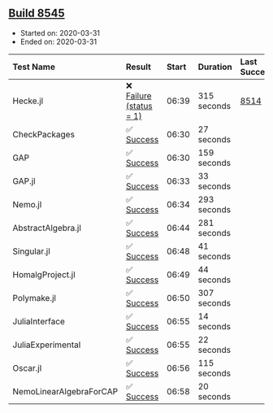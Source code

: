 ## [Build 8545](https://oscarci.mathematik.uni-kl.de/job/oscar/8545/)

* Started on: 2020-03-31
* Ended on: 2020-03-31

| Test Name    | Result | Start | Duration | Last Success | First Failure |
|:-------------|:-------|:------|:---------|:-------------|:--------------|
| Hecke.jl | ❌ [Failure (status = 1)](https://oscarci.mathematik.uni-kl.de/job/oscar/8545/artifact/logs/build-8545/Hecke.jl.log) | 06:39 | 315 seconds | [8514](https://oscarci.mathematik.uni-kl.de/job/oscar/8514/) | [8515](https://oscarci.mathematik.uni-kl.de/job/oscar/8515/) |
| CheckPackages | ✅ [Success](https://oscarci.mathematik.uni-kl.de/job/oscar/8545/artifact/logs/build-8545/CheckPackages.log) | 06:30 | 27 seconds |  |  |
| GAP | ✅ [Success](https://oscarci.mathematik.uni-kl.de/job/oscar/8545/artifact/logs/build-8545/GAP.log) | 06:30 | 159 seconds |  |  |
| GAP.jl | ✅ [Success](https://oscarci.mathematik.uni-kl.de/job/oscar/8545/artifact/logs/build-8545/GAP.jl.log) | 06:33 | 33 seconds |  |  |
| Nemo.jl | ✅ [Success](https://oscarci.mathematik.uni-kl.de/job/oscar/8545/artifact/logs/build-8545/Nemo.jl.log) | 06:34 | 293 seconds |  |  |
| AbstractAlgebra.jl | ✅ [Success](https://oscarci.mathematik.uni-kl.de/job/oscar/8545/artifact/logs/build-8545/AbstractAlgebra.jl.log) | 06:44 | 281 seconds |  |  |
| Singular.jl | ✅ [Success](https://oscarci.mathematik.uni-kl.de/job/oscar/8545/artifact/logs/build-8545/Singular.jl.log) | 06:48 | 41 seconds |  |  |
| HomalgProject.jl | ✅ [Success](https://oscarci.mathematik.uni-kl.de/job/oscar/8545/artifact/logs/build-8545/HomalgProject.jl.log) | 06:49 | 44 seconds |  |  |
| Polymake.jl | ✅ [Success](https://oscarci.mathematik.uni-kl.de/job/oscar/8545/artifact/logs/build-8545/Polymake.jl.log) | 06:50 | 307 seconds |  |  |
| JuliaInterface | ✅ [Success](https://oscarci.mathematik.uni-kl.de/job/oscar/8545/artifact/logs/build-8545/JuliaInterface.log) | 06:55 | 14 seconds |  |  |
| JuliaExperimental | ✅ [Success](https://oscarci.mathematik.uni-kl.de/job/oscar/8545/artifact/logs/build-8545/JuliaExperimental.log) | 06:55 | 22 seconds |  |  |
| Oscar.jl | ✅ [Success](https://oscarci.mathematik.uni-kl.de/job/oscar/8545/artifact/logs/build-8545/Oscar.jl.log) | 06:56 | 115 seconds |  |  |
| NemoLinearAlgebraForCAP | ✅ [Success](https://oscarci.mathematik.uni-kl.de/job/oscar/8545/artifact/logs/build-8545/NemoLinearAlgebraForCAP.log) | 06:58 | 20 seconds |  |  |
